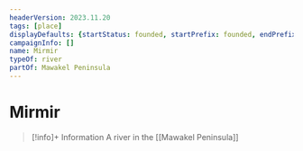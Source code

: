 ```yaml
---
headerVersion: 2023.11.20
tags: [place]
displayDefaults: {startStatus: founded, startPrefix: founded, endPrefix: destroyed, endStatus: destroyed}
campaignInfo: []
name: Mirmir
typeOf: river
partOf: Mawakel Peninsula
---
```

# Mirmir
>[!info]+ Information
> A river in the [[Mawakel Peninsula]]
